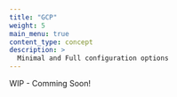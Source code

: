 ```yaml
---
title: "GCP"
weight: 5
main_menu: true
content_type: concept
description: >
  Minimal and Full configuration options
---
```


WIP - Comming Soon!